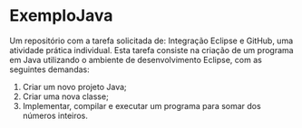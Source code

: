 # ExemploJava
Um repositório com a tarefa solicitada de: Integração Eclipse e GitHub, uma atividade prática individual.
Esta tarefa consiste na criação de um programa em Java utilizando o ambiente de desenvolvimento Eclipse, com as seguintes demandas:

1. Criar um novo projeto Java;
2. Criar uma nova classe;
3. Implementar, compilar e executar um programa para somar dos números inteiros.
